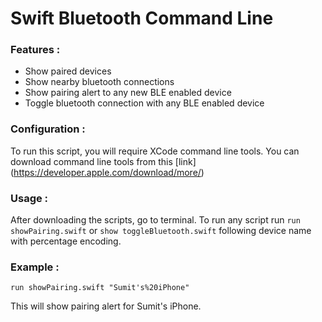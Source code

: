 # Swift Bluetooth Command Line

### Features :

- Show paired devices
- Show nearby bluetooth connections
- Show pairing alert to any new BLE enabled device
- Toggle bluetooth connection with any BLE enabled device

### Configuration :

To run this script, you will require XCode command line tools. You can download command line tools from this [link] (https://developer.apple.com/download/more/)

### Usage :

After downloading the scripts, go to terminal.
To run any script run ``` run showPairing.swift ``` or ``` show toggleBluetooth.swift ``` following device name with percentage encoding. 

### Example :

``` run showPairing.swift "Sumit's%20iPhone" ```

This will show pairing alert for Sumit's iPhone.
 